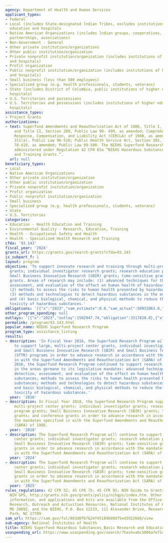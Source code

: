 ```yaml
---
agency: Department of Health and Human Services
applicant_types:
- Federal
- Local (includes State-designated lndian Tribes, excludes institutions of higher
  education and hospitals
- Native American Organizations (includes lndian groups, cooperatives, corporations,
  partnerships, associations)
- Non-Government - General
- Other private institutions/organizations
- Other public institution/organization
- Private nonprofit institution/organization (includes institutions of higher education
  and hospitals)
- Profit organization
- Public nonprofit institution/organization (includes institutions of higher education
  and hospitals)
- Small business (less than 500 employees)
- Specialized group (e.g. health professionals, students, veterans)
- State (includes District of Columbia, public institutions of higher education and
  hospitals)
- U.S. Territories and possessions
- U.S. Territories and possessions (includes institutions of higher education and
  hospitals)
assistance_types:
- Project Grants
authorizations:
- text: Superfund Amendments and Reauthorization Act of 1986, Title I, Section III,
    and Title II, Section 209, Public Law 99- 499, as amended; Comprehensive Environmental
    Response, Compensation, and Liability Act (CERCLA) of 1980, as amended, Section
    311(a), Public Law 96-510; Public Health Service Act, Section 301, Public Law
    78-410, as amended; Public Law 99-500. The NIEHS Superfund Research Program is
    administered under Regulation 42 CFR 65a “NIEHS Hazardous Substances Basic Research
    and Training Grants.”.
  url: null
beneficiary_types:
- Local
- Native American Organizations
- Other private institution/organization
- Other public institution/organization
- Private nonprofit institution/organization
- Profit organization
- Public nonprofit institution/organization
- Small business
- Specialized group (e.g. health professionals, students, veterans)
- State
- U.S. Territories
categories:
- Education - Health Education and Training
- Environmental Quality - Research, Education, Training
- Health - Occupational Safety and Health
- Health - Specialized Health Research and Training
cfda: '93.143'
fiscal_year: '2024'
grants_url: https://grants.gov/search-grants?cfda=93.143
is_subpart_f: 1
layout: program
objective: 'To support innovate research and training through multi-project, interdisciplinary
  grants; individual investigator research grants; research education program grants;
  Small Business Innovative Research (SBIR) grants; time-sensitive grants; and conference
  grants. Areas of research may include: (1) advanced techniques for the detection,
  assessment, and evaluation of the effect on human health of hazardous substances;
  (2) methods to assess the risks to human health presented by hazardous substances;
  (3) methods and technologies to detect hazardous substances in the environment;
  and (4) basic biological, chemical, and physical methods to reduce the amount and
  toxicity of hazardous substances.'
obligations: '[{"x":"2023","sam_estimate":0.0,"sam_actual":50931063.0,"usa_spending_actual":51085292.6},{"x":"2024","sam_estimate":0.0,"sam_actual":48775723.0,"usa_spending_actual":48694968.54},{"x":"2025","sam_estimate":0.0,"sam_actual":50944274.0,"usa_spending_actual":0.0}]'
other_program_spending: null
outlays: '[{"x":"2023","outlay":1582947.74,"obligation":3317828.0},{"x":"2024","outlay":291840.93,"obligation":2011644.0},{"x":"2025","outlay":0.0,"obligation":0.0}]'
permalink: /program/93.143.html
popular_name: NIEHS Superfund Research Program
program_type: assistance_listing
results:
- description: 'In Fiscal Year 2016, the Superfund Research Program will continue
    to support large, multi-project center grants, individual investigator grants
    and Small Business Innovative Research (SBIR) and Small Business Technology Transfer
    (STTR) programs in order to advance research in accordance with the mandates specified
    in with the Superfund Amendments and Reauthorization Act (SARA) of 1986. In FY
    2016, the Superfund Research Program continued to support research and make advances
    in the areas germane to its legislative mandates: advanced techniques for the
    detection, assessment, and evaluation of the effect on human health of hazardous
    substances; methods to assess the risks to human health presented by hazardous
    substances; methods and technologies to detect hazardous substances in the environment;
    and basic biological, chemical, and physical methods to reduce the amount and
    toxicity of hazardous substances.'
  year: '2016'
- description: In Fiscal Year 2018, the Superfund Research Program supported large,
    multi-project center grants; individual investigator grants; research education
    program grants; Small Business Innovative Research (SBIR) grants; time-sensitive
    grants; and conference grants in order to advance research in accordance with
    the mandates specified in with the Superfund Amendments and Reauthorization Act
    (SARA) of 1986.
  year: '2018'
- description: The Superfund Research Program will continue to support large, multi-project
    center grants; individual investigator grants; research education program grants;
    Small Business Innovative Research (SBIR) grants; time-sensitive grants; and conference
    grants in order to advance research in accordance with the mandates specified
    in with the Superfund Amendments and Reauthorization Act (SARA) of 1986.
  year: '2024'
- description: The Superfund Research Program will continue to support large, multi-project
    center grants; individual investigator grants; research education program grants;
    Small Business Innovative Research (SBIR) grants; time-sensitive grants; and conference
    grants in order to advance research in accordance with the mandates specified
    in with the Superfund Amendments and Reauthorization Act (SARA) of 1986.
  year: '2025'
rules_regulations: 42 CFR 52; 45 CFR 75; 45 CFR 92; NIH Guide to Grants and Contracts;
  NIH GPS, http://grants.nih.gov/grants/policy/nihgps/index.htm. Other publications,
  information, and applications and kits are available from the Office of Extramural
  Research, Outreach and Activities Resources, National Institutes of Health, Bethesda,
  MD 20892, and the NIEHS, P.O. Box 12233, 111 Alexander Drive, Research Triangle
  Park, NC 27709
sam_url: https://sam.gov/fal/083d0fb7b24f45189608df5ed3922660/view
sub-agency: National Institutes of Health
title: NIEHS Superfund Hazardous Substances_Basic Research and Education
usaspending_url: https://www.usaspending.gov/search/?hash=a6c1066a7e71d1dc735286658d8f8e95
---
```

